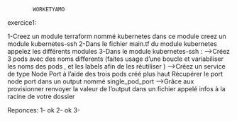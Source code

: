 			WORKETYAMO

exercice1:

1-Creez un module terraform nommé kubernetes dans ce module creez un module kubernetes-ssh 
2-Dans le fichier main.tf  du module kubernetes appelez les différents modules 
3-Dans le module kubernetes-ssh  : 
	-->Créez  3 pods avec des noms differents (faites usage d’une boucle et variabiliser les noms des pods , et les labels afin de les réutiliser ) 
	-->Créez un service de type Node Port à l’aide des trois pods créé plus haut 
Récupérer le port node port dans un output nommé single_pod_port 
	-->Grâce aux provisionner renvoyer la valeur de l’output dans un fichier appelé infos à la racine de votre dossier 


Reponces:
1- ok
2- ok
3-












